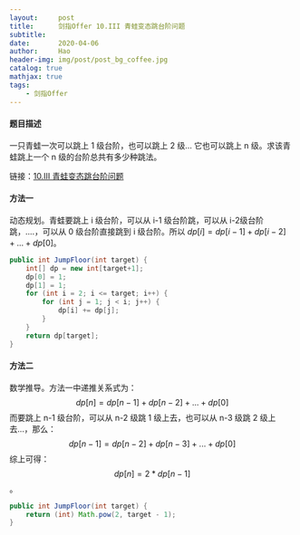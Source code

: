 ```yaml
---
layout:     post
title:      剑指Offer 10.III 青蛙变态跳台阶问题
subtitle:   
date:       2020-04-06
author:     Hao
header-img: img/post/post_bg_coffee.jpg
catalog: true
mathjax: true
tags:
    - 剑指Offer
---
```


#### 题目描述

一只青蛙一次可以跳上 1 级台阶，也可以跳上 2 级... 它也可以跳上 n 级。求该青蛙跳上一个 n 级的台阶总共有多少种跳法。

链接：[10.III 青蛙变态跳台阶问题](https://www.nowcoder.com/practice/22243d016f6b47f2a6928b4313c85387?tpId=13&tqId=11162&tPage=1&rp=1&ru=%2Fta%2Fcoding-interviews&qru=%2Fta%2Fcoding-interviews%2Fquestion-ranking)

#### 方法一

动态规划。青蛙要跳上 i 级台阶，可以从 i-1 级台阶跳，可以从 i-2级台阶跳，....，可以从 0 级台阶直接跳到 i 级台阶。所以 $dp[i] = dp[i-1] + dp[i-2] + ... + dp[0]$。

```java
public int JumpFloor(int target) {
    int[] dp = new int[target+1];
    dp[0] = 1;
    dp[1] = 1;
    for (int i = 2; i <= target; i++) {
        for (int j = 1; j < i; j++) {
            dp[i] += dp[j];
        }
    }
    return dp[target];
}
```

#### 方法二

数学推导。方法一中递推关系式为： 
$$dp[n] = dp[n-1] + dp[n-2] + ... + dp[0]$$
而要跳上 n-1 级台阶，可以从 n-2 级跳 1 级上去，也可以从 n-3 级跳 2 级上去...，那么：
$$dp[n-1] = dp[n-2] + dp[n-3] + ... + dp[0]$$
综上可得：
$$dp[n] = 2 * dp[n-1]$$。

```java
public int JumpFloor(int target) { 
    return (int) Math.pow(2, target - 1);
}
```